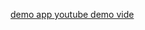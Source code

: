 
[demo app ](https://m44eh5-3000.ocws.app/)
[youtube demo vide](https://youtu.be/XlsjBk05hhM?si=TyiZFuh91_EYSUem)


